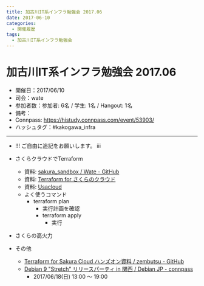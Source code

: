 ```yaml
---
title: 加古川IT系インフラ勉強会 2017.06
date: 2017-06-10
categories:
  - 開催履歴
tags:
  - 加古川IT系インフラ勉強会
---
```


# 加古川IT系インフラ勉強会 2017.06

* 開催日：2017/06/10
* 司会：wate
* 参加者数：参加者: 6名 / 学生: 1名 / Hangout: 1名
* 備考：
* Connpass: https://histudy.connpass.com/event/53903/
* ハッシュタグ：#kakogawa_infra

---

* !!! ご自由に追記をお願いします。 iii

* さくらクラウドでTerraform
  * 資料: [sakura_sandbox / Wate - GitHub](https://github.com/wate/sakura_sandbox)
  * 資料: [Terraform for さくらのクラウド](https://sacloud.github.io/terraform-provider-sakuracloud/)
  * 資料: [Usacloud](https://github.com/sacloud/usacloud)
  * よく使うコマンド
    * terraform plan
      * 実行計画を確認
      * terraform apply
        * 実行
* さくらの高火力
* その他
  * [Terraform for Sakura Cloud ハンズオン資料 / zembutsu - GitHub](https://github.com/zembutsu/sakura-terraform)
  * [Debian 9 "Stretch" リリースパーティ in 関西 / Debian JP - connpass](https://debianjp.connpass.com/event/59443/)
    * 2017/06/18(日) 13:00 ～ 19:00
